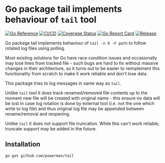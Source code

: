# Go package tail implements behaviour of `tail` tool

[![Go Reference](https://pkg.go.dev/badge/github.com/powerman/tail.svg)](https://pkg.go.dev/github.com/powerman/tail)
[![CI/CD](https://github.com/powerman/tail/workflows/CI/CD/badge.svg?event=push)](https://github.com/powerman/tail/actions?query=workflow%3ACI%2FCD)
[![Coverage Status](https://coveralls.io/repos/github/powerman/tail/badge.svg?branch=master)](https://coveralls.io/github/powerman/tail?branch=master)
[![Go Report Card](https://goreportcard.com/badge/github.com/powerman/tail)](https://goreportcard.com/report/github.com/powerman/tail)
[![Release](https://img.shields.io/github/v/release/powerman/tail)](https://github.com/powerman/tail/releases/latest)

Go package tail implements behaviour of `tail -n 0 -F path` to follow
rotated log files using polling.

Most existing solutions for Go have race condition issues and occasionally
may lose lines from tracked file - such bugs are hard to fix without
massive changes in their architecture, so it turns out to be easier to
reimplement this functionality from scratch to make it work reliable and
don't lose data.

This package tries to log messages in same way as `tail`.

Unlike `tail` tool it does track renamed/removed file contents up to the
moment new file will be created with original name - this ensure no data
will be lost in case log rotation is done by external tool (i.e. not the
one which write to log file) and thus original log file may be appended
between rename/removal and reopening.

Unlike `tail` it does not support file truncation. While this can't work
reliable, truncate support may be added in the future.

## Installation

```
go get github.com/powerman/tail
```

